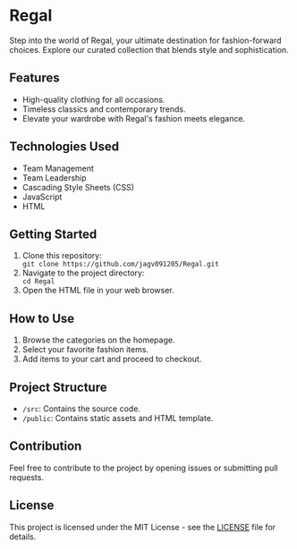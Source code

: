 <h1>Regal</h1>

  <p>Step into the world of Regal, your ultimate destination for fashion-forward choices. Explore our curated collection that blends style and sophistication.</p>

  <h2>Features</h2>

  <ul>
    <li>High-quality clothing for all occasions.</li>
    <li>Timeless classics and contemporary trends.</li>
    <li>Elevate your wardrobe with Regal's fashion meets elegance.</li>
  </ul>

  <h2>Technologies Used</h2>

  <ul>
    <li>Team Management</li>
    <li>Team Leadership</li>
    <li>Cascading Style Sheets (CSS)</li>
    <li>JavaScript</li>
    <li>HTML</li>
  </ul>

  <h2>Getting Started</h2>

  <ol>
    <li>Clone this repository:</li>
    <code>git clone https://github.com/jagv091205/Regal.git</code>
    <li>Navigate to the project directory:</li>
    <code>cd Regal</code>
    <li>Open the HTML file in your web browser.</li>
  </ol>

  <h2>How to Use</h2>

  <ol>
    <li>Browse the categories on the homepage.</li>
    <li>Select your favorite fashion items.</li>
    <li>Add items to your cart and proceed to checkout.</li>
  </ol>

  <h2>Project Structure</h2>

  <ul>
    <li><code>/src</code>: Contains the source code.</li>
    <li><code>/public</code>: Contains static assets and HTML template.</li>
  </ul>

  <h2>Contribution</h2>

  <p>Feel free to contribute to the project by opening issues or submitting pull requests.</p>

  <h2>License</h2>

  <p>This project is licensed under the MIT License - see the <a href="LICENSE">LICENSE</a> file for details.</p>
